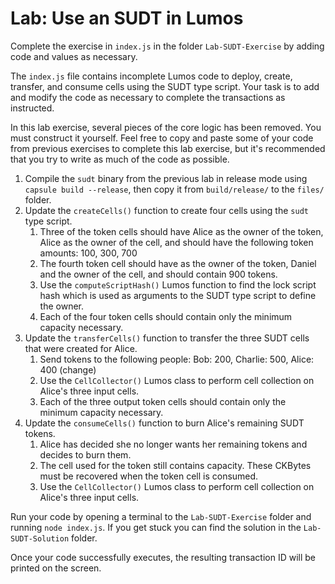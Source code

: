 # Lab: Use an SUDT in Lumos

Complete the exercise in `index.js` in the folder `Lab-SUDT-Exercise` by adding code and values as necessary.

The `index.js` file contains incomplete Lumos code to deploy, create, transfer, and consume cells using the SUDT type script. Your task is to add and modify the code as necessary to complete the transactions as instructed.

In this lab exercise, several pieces of the core logic has been removed. You must construct it yourself. Feel free to copy and paste some of your code from previous exercises to complete this lab exercise, but it's recommended that you try to write as much of the code as possible.

1. Compile the `sudt` binary from the previous lab in release mode using `capsule build --release`, then copy it from `build/release/` to the `files/` folder.&#x20;
2. Update the `createCells()` function to create four cells using the `sudt` type script.
   1. Three of the token cells should have Alice as the owner of the token, Alice as the owner of the cell, and should have the following token amounts: 100, 300, 700
   2. The fourth token cell should have as the owner of the token, Daniel and the owner of the cell, and should contain 900 tokens.
   3. Use the `computeScriptHash()` Lumos function to find the lock script hash which is used as arguments to the SUDT type script to define the owner.
   4. Each of the four token cells should contain only the minimum capacity necessary.
3. Update the `transferCells()` function to transfer the three SUDT cells that were created for Alice.
   1. Send tokens to the following people: Bob: 200, Charlie: 500, Alice: 400 (change)
   2. Use the `CellCollector()` Lumos class to perform cell collection on Alice's three input cells.
   3. Each of the three output token cells should contain only the minimum capacity necessary.
4. Update the `consumeCells()` function to burn Alice's remaining SUDT tokens.
   1. Alice has decided she no longer wants her remaining tokens and decides to burn them.
   2. The cell used for the token still contains capacity. These CKBytes must be recovered when the token cell is consumed.&#x20;
   3. Use the `CellCollector()` Lumos class to perform cell collection on Alice's three input cells.

Run your code by opening a terminal to the `Lab-SUDT-Exercise` folder and running `node index.js`. If you get stuck you can find the solution in the `Lab-SUDT-Solution` folder.

Once your code successfully executes, the resulting transaction ID will be printed on the screen.
